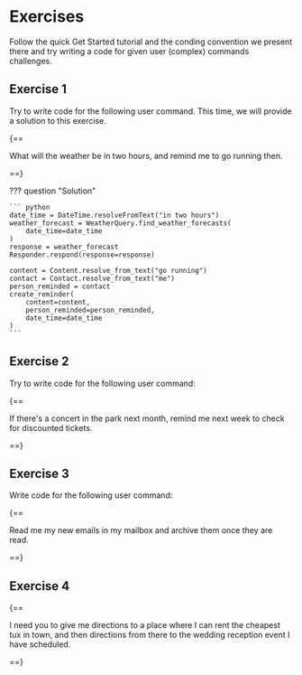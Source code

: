 # Exercises

Follow the quick Get Started tutorial and the conding convention we present there and try writing a code for given user (complex) commands challenges.

## Exercise 1

Try to write code for the following user command. This time, we will provide a solution to this exercise.

{==

What will the weather be in two hours, and remind me to go running then.

==}

??? question "Solution"

    ``` python
    date_time = DateTime.resolveFromText("in two hours")
    weather_forecast = WeatherQuery.find_weather_forecasts(
        date_time=date_time
    )
    response = weather_forecast
    Responder.respond(response=response)

    content = Content.resolve_from_text("go running")
    contact = Contact.resolve_from_text("me")
    person_reminded = contact
    create_reminder(
        content=content, 
        person_reminded=person_reminded, 
        date_time=date_time
    )
    ```

## Exercise 2

Try to write code for the following user command:

{==

If there's a concert in the park next month, remind me next week to check for discounted tickets.

==}

## Exercise 3

Write code for the following user command:

{==

Read me my new emails in my mailbox and archive them once they are read.

==}

## Exercise 4

{==

I need you to give me directions to a place where I can rent the cheapest tux in town, and then directions from there to the wedding reception event I have scheduled.

==}
